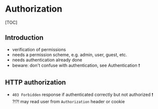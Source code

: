 # Authorization

[TOC]


<!-- ToDo: finish -->

## Introduction

- verification of permissions
- needs a permission scheme, e.g. admin, user, guest, etc.
- needs authentication already done
- beware: don't confuse with authentication, see Authentication ❗️


## HTTP authorization

- `403 Forbidden` response if authenticated correctly but not authorized ❗️
?!?! may read user from `Authorization` header or cookie 